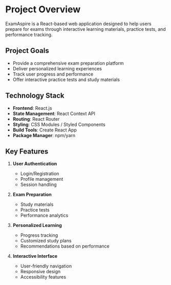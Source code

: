 # Project Overview

ExamAspire is a React-based web application designed to help users prepare for exams through interactive learning materials, practice tests, and performance tracking.

## Project Goals

- Provide a comprehensive exam preparation platform
- Deliver personalized learning experiences
- Track user progress and performance
- Offer interactive practice tests and study materials

## Technology Stack

- **Frontend**: React.js
- **State Management**: React Context API
- **Routing**: React Router
- **Styling**: CSS Modules / Styled Components
- **Build Tools**: Create React App
- **Package Manager**: npm/yarn

## Key Features

1. **User Authentication**
   - Login/Registration
   - Profile management
   - Session handling

2. **Exam Preparation**
   - Study materials
   - Practice tests
   - Performance analytics

3. **Personalized Learning**
   - Progress tracking
   - Customized study plans
   - Recommendations based on performance

4. **Interactive Interface**
   - User-friendly navigation
   - Responsive design
   - Accessibility features
